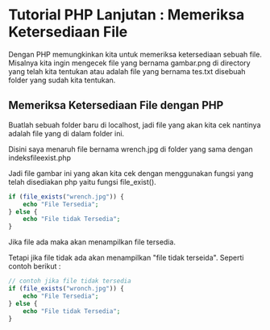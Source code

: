 # Tutorial PHP Lanjutan : Memeriksa Ketersediaan File

Dengan PHP memungkinkan kita untuk memeriksa ketersediaan sebuah file. Misalnya kita ingin mengecek file yang bernama gambar.png di directory yang telah kita tentukan atau adalah file yang bernama tes.txt disebuah folder yang sudah kita tentukan.

## Memeriksa Ketersediaan File dengan PHP

Buatlah sebuah folder baru di localhost, jadi file yang akan kita cek nantinya adalah file yang di dalam folder ini.

Disini saya menaruh file bernama wrench.jpg di folder yang sama dengan indeksfileexist.php

Jadi file gambar ini yang akan kita cek dengan menggunakan fungsi yang telah disediakan php yaitu fungsi file_exist().
```php
if (file_exists("wrench.jpg")) {
	echo "File Tersedia";
} else {
	echo "File tidak Tersedia";
}
```

Jika file ada maka akan menampilkan file tersedia.

Tetapi jika file tidak ada akan menampilkan "file tidak terseida". Seperti contoh berikut :
```php
// contoh jika file tidak tersedia
if (file_exists("wronch.jpg")) {
	echo "File Tersedia";
} else {
	echo "File tidak Tersedia";
}
```
